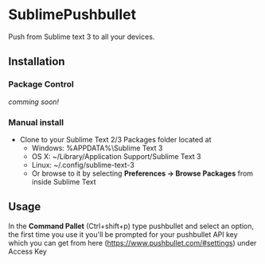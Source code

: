 # SublimePushbullet

Push from Sublime text 3 to all your devices.

## Installation

### Package Control

*comming soon!*

### Manual install

- Clone to your Sublime Text 2/3 Packages folder located at
	- Windows: %APPDATA%\Sublime Text 3
	- OS X: ~/Library/Application Support/Sublime Text 3
	- Linux: ~/.config/sublime-text-3
	- Or browse to it by selecting **Preferences -> Browse Packages** from inside Sublime Text

## Usage

In the **Command Pallet** (Ctrl+shift+p) type pushbullet and select an option, the first time you use it you'll be prompted for your pushbullet API key which you can get from here (https://www.pushbullet.com/#settings) under Access Key
